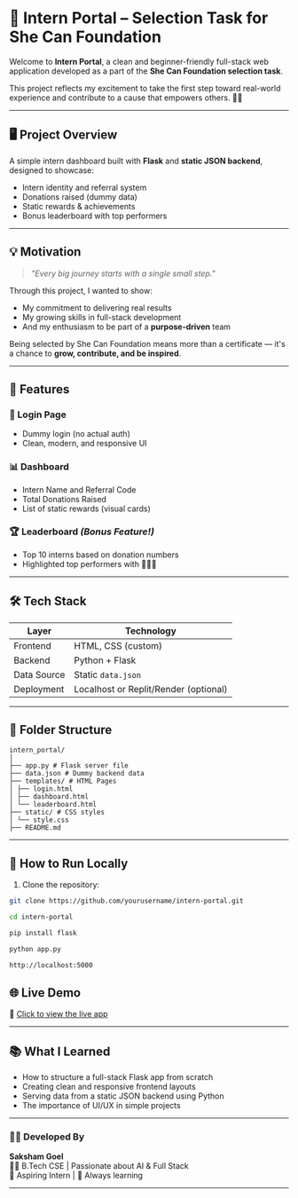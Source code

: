 # 🌟 Intern Portal – Selection Task for She Can Foundation

Welcome to **Intern Portal**, a clean and beginner-friendly full-stack web application developed as a part of the **She Can Foundation selection task**.

This project reflects my excitement to take the first step toward real-world experience and contribute to a cause that empowers others. 💪✨

---

## 🖥️ Project Overview

A simple intern dashboard built with **Flask** and **static JSON backend**, designed to showcase:

- Intern identity and referral system
- Donations raised (dummy data)
- Static rewards & achievements
- Bonus leaderboard with top performers

---

## 💡 Motivation

> _"Every big journey starts with a single small step."_  

Through this project, I wanted to show:
- My commitment to delivering real results
- My growing skills in full-stack development
- And my enthusiasm to be part of a **purpose-driven** team

Being selected by She Can Foundation means more than a certificate — it's a chance to **grow, contribute, and be inspired**.

---

## 🚀 Features

### 👤 Login Page
- Dummy login (no actual auth)
- Clean, modern, and responsive UI

### 📊 Dashboard
- Intern Name and Referral Code
- Total Donations Raised
- List of static rewards (visual cards)

### 🏆 Leaderboard *(Bonus Feature!)*
- Top 10 interns based on donation numbers
- Highlighted top performers with 🥇🥈🥉

---

## 🛠️ Tech Stack

| Layer       | Technology           |
|-------------|----------------------|
| Frontend    | HTML, CSS (custom)   |
| Backend     | Python + Flask       |
| Data Source | Static `data.json`   |
| Deployment  | Localhost or Replit/Render (optional) |

---

## 📁 Folder Structure
```
intern_portal/
│
├── app.py # Flask server file
├── data.json # Dummy backend data
├── templates/ # HTML Pages
│ ├── login.html
│ ├── dashboard.html
│ └── leaderboard.html
├── static/ # CSS styles
│ └── style.css
├── README.md
```

---

## 🔧 How to Run Locally

1. Clone the repository:
```bash
git clone https://github.com/yourusername/intern-portal.git

cd intern-portal

pip install flask

python app.py

http://localhost:5000
```


## 🌐 Live Demo

🔗 [Click to view the live app](https://intern-portal-j7k5.onrender.com/)


---

## 📚 What I Learned

- How to structure a full-stack Flask app from scratch
- Creating clean and responsive frontend layouts
- Serving data from a static JSON backend using Python
- The importance of UI/UX in simple projects

---

### 👨‍💻 Developed By

**Saksham Goel**  
🧑‍🎓 B.Tech CSE | Passionate about AI & Full Stack  
💼 Aspiring Intern | 🌱 Always learning

---
